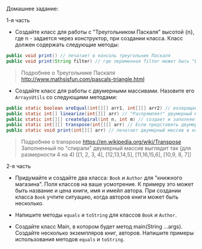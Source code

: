 Домашнее задание:

1-я часть

- Создайте класс для работы с "Треугольником Паскаля" высотой {n}, где n - задается через конструктор, при создании класса.
Класс должен содержать следующие методы:
```java
public void print() // печатает в консоль треугольник Паскаля
public void print(String filter) // где переменная filter может быть "EVEN" или "ODD". Печатает треугольник Паскаля, заменяет четные или нечетные числа символами на ваше усмотрение, например пробел или `..`
```

> Подробнее о Треугольнике Паскаля http://www.mathsisfun.com/pascals-triangle.html

- Создайте класс для работы с двумерными массивами. Назовите его `ArraysUtils` со следующими методами:
```java
public static boolean areEqual(int[][] arr1, int[][] arr2) // возвращает true если двумерные массивы одинаковы.
public static int[] linearize(int[][] arr) // "Распрямляет" двумерный массив. Например из {{1, 2}, {1, 2}} делает {1, 2, 1, 2}
public static int[][] createSpiral(int n, int m) // создает и заполняет двумерный массив размерности [n][m] по спирали
public static int[][] transpose(int[][] arr) // Если представить двумерный массив как матрицу из R столбцов и C строк, то результатом будет "матрица" [C][R]
public static void print(int[][] arr) // печатает двумерный массив в консоль
```

> Подробнее о transpose https://en.wikipedia.org/wiki/Transpose
> Заполненный по "спирали" двумерный массив выглядит так (для размерности 4 на 4)
> [[1, 2, 3, 4],
 [12,13,14,5],
 [11,16,15,6],
 [10,9, 8, 7]]


2-я часть

- Придумайте и создайте два класса: `Book` и `Author` для "книжного магазина". Поля классов на ваше усмотрение. К примеру это может быть название и цена книги, имя и имейл автора. При создании класса `Book` учтите ситуацию, когда авторов книги может быть несколько.

- Напишите методы `equals` и `toString` для классов `Book` и `Author`.

- Создайте класс Main, в котором будет метод main(String ...args). Cоздайте несколько экземпляров книг, авторов. Напишите примеры использования методов `equals` и `toString`.
